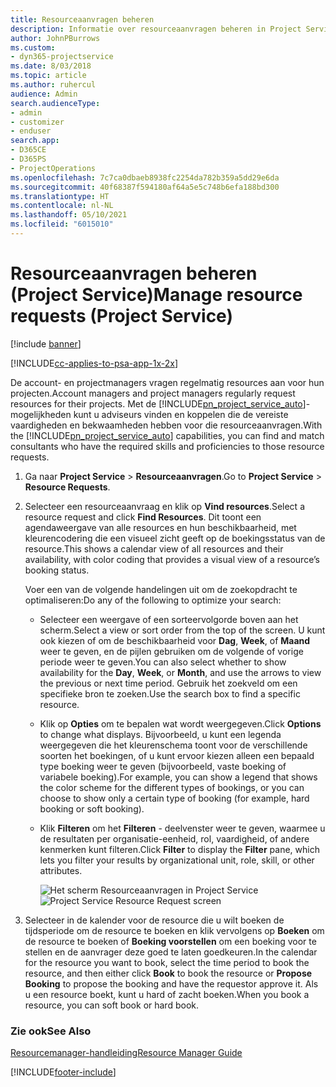 ```yaml
---
title: Resourceaanvragen beheren
description: Informatie over resourceaanvragen beheren in Project Service
author: JohnPBurrows
ms.custom:
- dyn365-projectservice
ms.date: 8/03/2018
ms.topic: article
ms.author: ruhercul
audience: Admin
search.audienceType:
- admin
- customizer
- enduser
search.app:
- D365CE
- D365PS
- ProjectOperations
ms.openlocfilehash: 7c7ca0dbaeb8938fc2254da782b359a5dd29e6da
ms.sourcegitcommit: 40f68387f594180af64a5e5c748b6efa188bd300
ms.translationtype: HT
ms.contentlocale: nl-NL
ms.lasthandoff: 05/10/2021
ms.locfileid: "6015010"
---
```

# <a name="manage-resource-requests-project-service"></a><span data-ttu-id="43298-103">Resourceaanvragen beheren (Project Service)</span><span class="sxs-lookup"><span data-stu-id="43298-103">Manage resource requests (Project Service)</span></span>

[!include [banner](../includes/psa-now-project-operations.md)]

[!INCLUDE[cc-applies-to-psa-app-1x-2x](../includes/cc-applies-to-psa-app-1x-2x.md)]

<span data-ttu-id="43298-104">De account- en projectmanagers vragen regelmatig resources aan voor hun projecten.</span><span class="sxs-lookup"><span data-stu-id="43298-104">Account managers and project managers regularly request resources for their projects.</span></span> <span data-ttu-id="43298-105">Met de [!INCLUDE[pn_project_service_auto](../includes/pn-project-service-auto.md)]-mogelijkheden kunt u adviseurs vinden en koppelen die de vereiste vaardigheden en bekwaamheden hebben voor die resourceaanvragen.</span><span class="sxs-lookup"><span data-stu-id="43298-105">With the [!INCLUDE[pn_project_service_auto](../includes/pn-project-service-auto.md)] capabilities, you can find and match consultants who have the required skills and proficiencies to those resource requests.</span></span>  
  
1. <span data-ttu-id="43298-106">Ga naar **Project Service** > **Resourceaanvragen**.</span><span class="sxs-lookup"><span data-stu-id="43298-106">Go to **Project Service** > **Resource Requests**.</span></span>  
  
2. <span data-ttu-id="43298-107">Selecteer een resourceaanvraag en klik op **Vind resources**.</span><span class="sxs-lookup"><span data-stu-id="43298-107">Select a resource request and click **Find Resources**.</span></span> <span data-ttu-id="43298-108">Dit toont een agendaweergave van alle resources en hun beschikbaarheid, met kleurencodering die een visueel zicht geeft op de boekingsstatus van de resource.</span><span class="sxs-lookup"><span data-stu-id="43298-108">This shows a calendar view of all resources and their availability, with color coding that provides a visual view of a resource’s booking status.</span></span>  
  
    <span data-ttu-id="43298-109">Voer een van de volgende handelingen uit om de zoekopdracht te optimaliseren:</span><span class="sxs-lookup"><span data-stu-id="43298-109">Do any of the following to optimize your search:</span></span>  
  
   -   <span data-ttu-id="43298-110">Selecteer een weergave of een sorteervolgorde boven aan het scherm.</span><span class="sxs-lookup"><span data-stu-id="43298-110">Select a view or sort order from the top of the screen.</span></span> <span data-ttu-id="43298-111">U kunt ook kiezen of om de beschikbaarheid voor **Dag**, **Week**, of **Maand** weer te geven, en de pijlen gebruiken om de volgende of vorige periode weer te geven.</span><span class="sxs-lookup"><span data-stu-id="43298-111">You can also select whether to show availability for the **Day**, **Week**, or **Month**, and use the arrows to view the previous or next time period.</span></span> <span data-ttu-id="43298-112">Gebruik het zoekveld om een specifieke bron te zoeken.</span><span class="sxs-lookup"><span data-stu-id="43298-112">Use the search box to find a specific resource.</span></span>  
  
   -   <span data-ttu-id="43298-113">Klik op **Opties** om te bepalen wat wordt weergegeven.</span><span class="sxs-lookup"><span data-stu-id="43298-113">Click **Options** to change what displays.</span></span> <span data-ttu-id="43298-114">Bijvoorbeeld, u kunt een legenda weergegeven die het kleurenschema toont voor de verschillende soorten het boekingen, of u kunt ervoor kiezen alleen een bepaald type boeking weer te geven (bijvoorbeeld, vaste boeking of variabele boeking).</span><span class="sxs-lookup"><span data-stu-id="43298-114">For example, you can show a legend that shows the color scheme for the different types of bookings, or you can choose to show only a certain type of booking (for example, hard booking or soft booking).</span></span>  
  
   -   <span data-ttu-id="43298-115">Klik **Filteren** om het **Filteren** - deelvenster weer te geven, waarmee u de resultaten per organisatie-eenheid, rol, vaardigheid, of andere kenmerken kunt filteren.</span><span class="sxs-lookup"><span data-stu-id="43298-115">Click **Filter** to display the **Filter** pane, which lets you filter your results by organizational unit, role, skill, or other attributes.</span></span>  
  
       <span data-ttu-id="43298-116">![Het scherm Resourceaanvragen in Project Service](../psa/media/project-service-resource-request-screen.png "Het scherm Resourceaanvragen in Project Service")</span><span class="sxs-lookup"><span data-stu-id="43298-116">![Project Service Resource Request screen](../psa/media/project-service-resource-request-screen.png "Project Service Resource Request screen")</span></span>  
  
3. <span data-ttu-id="43298-117">Selecteer in de kalender voor de resource die u wilt boeken de tijdsperiode om de resource te boeken en klik vervolgens op **Boeken** om de resource te boeken of **Boeking voorstellen** om een boeking voor te stellen en de aanvrager deze goed te laten goedkeuren.</span><span class="sxs-lookup"><span data-stu-id="43298-117">In the calendar for the resource you want to book, select the time period to book the resource, and then either click **Book** to book the resource or **Propose Booking** to propose the booking and have the requestor approve it.</span></span> <span data-ttu-id="43298-118">Als u een resource boekt, kunt u hard of zacht boeken.</span><span class="sxs-lookup"><span data-stu-id="43298-118">When you book a resource, you can soft book or hard book.</span></span>  
  
### <a name="see-also"></a><span data-ttu-id="43298-119">Zie ook</span><span class="sxs-lookup"><span data-stu-id="43298-119">See Also</span></span>  
 [<span data-ttu-id="43298-120">Resourcemanager-handleiding</span><span class="sxs-lookup"><span data-stu-id="43298-120">Resource Manager Guide</span></span>](../psa/resource-manager-guide.md)


[!INCLUDE[footer-include](../includes/footer-banner.md)]